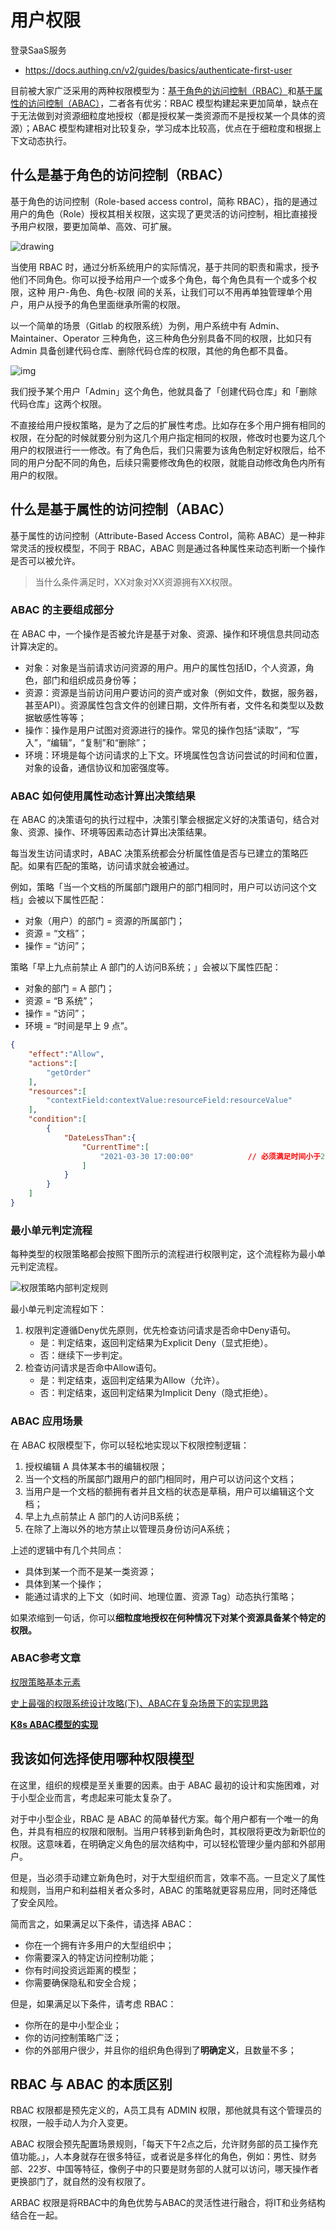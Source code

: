 # 用户权限

登录SaaS服务

- https://docs.authing.cn/v2/guides/basics/authenticate-first-user

目前被大家广泛采用的两种权限模型为：[基于角色的访问控制（RBAC）](https://docs.authing.cn/v2/guides/access-control/choose-the-right-access-control-model.html#什么是基于角色的访问控制-rbac)和[基于属性的访问控制（ABAC）](https://docs.authing.cn/v2/guides/access-control/choose-the-right-access-control-model.html#什么是基于属性的访问控制-abac)，二者各有优劣：RBAC 模型构建起来更加简单，缺点在于无法做到对资源细粒度地授权（都是授权某一类资源而不是授权某一个具体的资源）；ABAC 模型构建相对比较复杂，学习成本比较高，优点在于细粒度和根据上下文动态执行。

## 什么是基于角色的访问控制（RBAC）

基于角色的访问控制（Role-based access control，简称 RBAC），指的是通过用户的角色（Role）授权其相关权限，这实现了更灵活的访问控制，相比直接授予用户权限，要更加简单、高效、可扩展。

![drawing](assets/rbac.67730a66.png)

当使用 RBAC 时，通过分析系统用户的实际情况，基于共同的职责和需求，授予他们不同角色。你可以授予给用户一个或多个角色，每个角色具有一个或多个权限，这种 用户-角色、角色-权限 间的关系，让我们可以不用再单独管理单个用户，用户从授予的角色里面继承所需的权限。

以一个简单的场景（Gitlab 的权限系统）为例，用户系统中有 Admin、Maintainer、Operator 三种角色，这三种角色分别具备不同的权限，比如只有 Admin 具备创建代码仓库、删除代码仓库的权限，其他的角色都不具备。

![img](assets/rbac.4d132d9d.png)

我们授予某个用户「Admin」这个角色，他就具备了「创建代码仓库」和「删除代码仓库」这两个权限。

不直接给用户授权策略，是为了之后的扩展性考虑。比如存在多个用户拥有相同的权限，在分配的时候就要分别为这几个用户指定相同的权限，修改时也要为这几个用户的权限进行一一修改。有了角色后，我们只需要为该角色制定好权限后，给不同的用户分配不同的角色，后续只需要修改角色的权限，就能自动修改角色内所有用户的权限。

## 什么是基于属性的访问控制（ABAC）

基于属性的访问控制（Attribute-Based Access Control，简称 ABAC）是一种非常灵活的授权模型，不同于 RBAC，ABAC 则是通过各种属性来动态判断一个操作是否可以被允许。

> 当什么条件满足时，XX对象对XX资源拥有XX权限。

### ABAC 的主要组成部分

在 ABAC 中，一个操作是否被允许是基于对象、资源、操作和环境信息共同动态计算决定的。

- 对象：对象是当前请求访问资源的用户。用户的属性包括ID，个人资源，角色，部门和组织成员身份等；
- 资源：资源是当前访问用户要访问的资产或对象（例如文件，数据，服务器，甚至API）。资源属性包含文件的创建日期，文件所有者，文件名和类型以及数据敏感性等等；
- 操作：操作是用户试图对资源进行的操作。常见的操作包括“读取”，“写入”，“编辑”，“复制”和“删除”；
- 环境：环境是每个访问请求的上下文。环境属性包含访问尝试的时间和位置，对象的设备，通信协议和加密强度等。

### ABAC 如何使用属性动态计算出决策结果

在 ABAC 的决策语句的执行过程中，决策引擎会根据定义好的决策语句，结合对象、资源、操作、环境等因素动态计算出决策结果。

每当发生访问请求时，ABAC 决策系统都会分析属性值是否与已建立的策略匹配。如果有匹配的策略，访问请求就会被通过。

例如，策略「当一个文档的所属部门跟用户的部门相同时，用户可以访问这个文档」会被以下属性匹配：

- 对象（用户）的部门 = 资源的所属部门；
- 资源 = “文档”；
- 操作 = “访问”；

策略「早上九点前禁止 A 部门的人访问B系统；」会被以下属性匹配：

- 对象的部门 = A 部门；
- 资源 = “B 系统”；
- 操作 = “访问”；
- 环境 = “时间是早上 9 点”。

```json
{
    "effect":"Allow",
    "actions":[
        "getOrder"
    ],
    "resources":[
        "contextField:contextValue:resourceField:resourceValue" 
    ],
    "condition":[
        {
            "DateLessThan":{
                "CurrentTime":[
                    "2021-03-30 17:00:00"            // 必须满足时间小于2021-03-30 17:00:00
                ]
            }
        }
    ]
}
```

### 最小单元判定流程

每种类型的权限策略都会按照下图所示的流程进行权限判定，这个流程称为最小单元判定流程。

![权限策略内部判定规则](assets/p260631.png)

最小单元判定流程如下：

1. 权限判定遵循Deny优先原则，优先检查访问请求是否命中Deny语句。
   - 是：判定结束，返回判定结果为Explicit Deny（显式拒绝）。
   - 否：继续下一步判定。
2. 检查访问请求是否命中Allow语句。
   - 是：判定结束，返回判定结果为Allow（允许）。
   - 否：判定结束，返回判定结果为Implicit Deny（隐式拒绝）。

### ABAC 应用场景

在 ABAC 权限模型下，你可以轻松地实现以下权限控制逻辑：

1. 授权编辑 A 具体某本书的编辑权限；
2. 当一个文档的所属部门跟用户的部门相同时，用户可以访问这个文档；
3. 当用户是一个文档的额拥有者并且文档的状态是草稿，用户可以编辑这个文档；
4. 早上九点前禁止 A 部门的人访问B系统；
5. 在除了上海以外的地方禁止以管理员身份访问A系统；

上述的逻辑中有几个共同点：

- 具体到某一个而不是某一类资源；
- 具体到某一个操作；
- 能通过请求的上下文（如时间、地理位置、资源 Tag）动态执行策略；

如果浓缩到一句话，你可以**细粒度地授权在何种情况下对某个资源具备某个特定的权限。**

### ABAC参考文章

[权限策略基本元素](https://help.aliyun.com/document_detail/93738.html)

[史上最强的权限系统设计攻略(下)、ABAC在复杂场景下的实现思路](https://juejin.cn/post/6951712306598248485)

**[K8s ABAC模型的实现](https://kubernetes.io/zh/docs/reference/access-authn-authz/abac/)**

## 我该如何选择使用哪种权限模型

在这里，组织的规模是至关重要的因素。由于 ABAC 最初的设计和实施困难，对于小型企业而言，考虑起来可能太复杂了。

对于中小型企业，RBAC 是 ABAC 的简单替代方案。每个用户都有一个唯一的角色，并具有相应的权限和限制。当用户转移到新角色时，其权限将更改为新职位的权限。这意味着，在明确定义角色的层次结构中，可以轻松管理少量内部和外部用户。

但是，当必须手动建立新角色时，对于大型组织而言，效率不高。一旦定义了属性和规则，当用户和利益相关者众多时，ABAC 的策略就更容易应用，同时还降低了安全风险。

简而言之，如果满足以下条件，请选择 ABAC：

- 你在一个拥有许多用户的大型组织中；
- 你需要深入的特定访问控制功能；
- 你有时间投资远距离的模型；
- 你需要确保隐私和安全合规；

但是，如果满足以下条件，请考虑 RBAC：

- 你所在的是中小型企业；
- 你的访问控制策略广泛；
- 你的外部用户很少，并且你的组织角色得到了**明确定义**，且数量不多；



## RBAC 与 ABAC 的本质区别

RBAC 权限都是预先定义的，A员工具有 ADMIN 权限，那他就具有这个管理员的权限，一般手动人为介入变更。

ABAC 权限会预先配置场景规则，「每天下午2点之后，允许财务部的员工操作充值功能。」，人本身就存在很多特征，或者说是多样化的角色，例如：男性、财务部、22岁、中国等特征，像例子中的只要是财务部的人就可以访问，哪天操作者更换部门了，就自然的没有权限了。

ARBAC 权限是将RBAC中的角色优势与ABAC的灵活性进行融合，将IT和业务结构结合在一起。